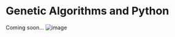 # Genetic Algorithms and Python

Coming soon...
![image](https://github.com/companyakis/genetic-algorithms/assets/77589867/a2b04eb6-5a40-4e61-a5b5-13e0c84fc3d1)
